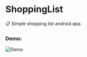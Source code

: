 # ShoppingList
:clipboard: Simple shopping list android app.

### Demo:
![Demo](https://github.com/miffycs/ShoppingList/tree/master/demo/v2.gif)